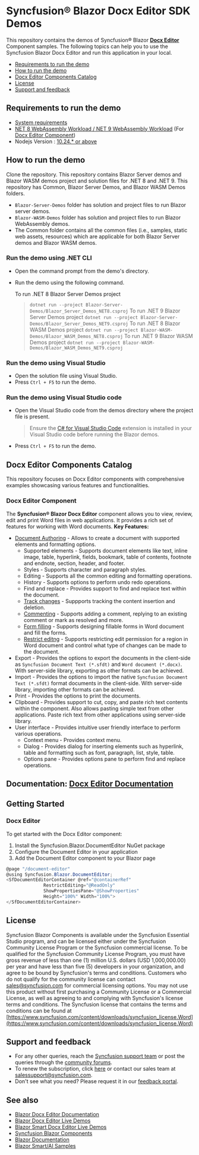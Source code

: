 # Syncfusion® Blazor Docx Editor SDK Demos
This repository contains the demos of Syncfusion® Blazor [**Docx Editor**](https://document.syncfusion.com/demos/docx-editor/blazor-server/document-editor/default-functionalities) Component samples.
The following topics can help you to use the Syncfusion Blazor Docx Editor and run this application in your local. 
* [Requirements to run the demo](#requirements-to-run-the-demo)
* [How to run the demo](#how-to-run-the-demo)
* [Docx Editor Components Catalog](#Word-viewer-components-catalog)
* [License](#license)
* [Support and feedback](#support-and-feedback)
## Requirements to run the demo
* [System requirements](https://help.syncfusion.com/document-processing/system-requirements)
* [NET 8 WebAssembly Workload / NET 9 WebAssembly Workload](https://learn.microsoft.com/en-us/aspnet/core/blazor/webassembly-build-tools-and-aot?view=aspnetcore-8.0#net-webassembly-build-tools) (For [Docx Editor Component](https://help.syncfusion.com/document-processing/word/word-processor/blazor/getting-started/server-side-application))
* Nodejs Version : [10.24.* or above](https://nodejs.org/download/release/v8.1.0/)
## How to run the demo
Clone the repository. This repository contains Blazor Server demos and Blazor WASM demos project and solution files for .NET 8 and .NET 9. This repository has Common, Blazor Server Demos, and Blazor WASM Demos folders.
* `Blazor-Server-Demos` folder has solution and project files to run Blazor server demos.
* `Blazor-WASM-Demos` folder has solution and project files to run Blazor WebAssembly demos.
* The Common folder contains all the common files (i.e., samples, static web assets, resources) which are applicable for both Blazor Server demos and Blazor WASM demos.
### Run the demo using .NET CLI
* Open the command prompt from the demo's directory.
* Run the demo using the following command.
   
   To run .NET 8 Blazor Server Demos project
   > `dotnet run --project Blazor-Server-Demos/Blazor_Server_Demos_NET8.csproj`
   To run .NET 9 Blazor Server Demos project
   > `dotnet run --project Blazor-Server-Demos/Blazor_Server_Demos_NET9.csproj`
   To run .NET 8 Blazor WASM Demos project
   > `dotnet run --project Blazor-WASM-Demos/Blazor_WASM_Demos_NET8.csproj`
   To run .NET 9 Blazor WASM Demos project
   > `dotnet run --project Blazor-WASM-Demos/Blazor_WASM_Demos_NET9.csproj`
### Run the demo using Visual Studio
* Open the solution file using Visual Studio.
* Press `Ctrl + F5` to run the demo.
### Run the demo using Visual Studio code
* Open the Visual Studio code from the demos directory where the project file is present.
    > Ensure the [C# for Visual Studio Code](https://marketplace.visualstudio.com/items?itemName=ms-dotnettools.csharp) extension is installed in your Visual Studio code before running the Blazor demos.
* Press `Ctrl + F5` to run the demo.
## Docx Editor Components Catalog
This repository focuses on Docx Editor components with comprehensive examples showcasing various features and functionalities.
### Docx Editor Component
The **Syncfusion® Blazor Docx Editor** component allows you to view, review, edit and print Word files in web applications. It provides a rich set of features for working with Word documents.
**Key Features:**

* [Document Authoring](https://document.syncfusion.com/demos/docx-editor/blazor-server/document-editor/default-functionalities) -  Allows to create a document with supported elements and formatting options.
  * Supported elements - Supports document elements like text, inline image, table, hyperlink, fields, bookmark, table of contents, footnote and endnote, section, header, and footer.
  * Styles - Supports character and paragraph styles.
  * Editing - Supports all the common editing and formatting operations.
  * History - Supports options to perform undo redo operations.
  * Find and replace - Provides support to find and replace text within the document.
  * [Track changes](https://document.syncfusion.com/demos/docx-editor/blazor-server/document-editor/track-changes) - Suppports tracking the content insertion and deletion.
  * [Commenting](https://document.syncfusion.com/demos/docx-editor/blazor-server/document-editor/comments) - Supports adding a comment, replying to an existing comment or mark as resolved and more.
  * [Form filling](https://document.syncfusion.com/demos/docx-editor/blazor-server/document-editor/form-fields) - Supports designing fillable forms in Word document and fill the forms.
  * [Restrict editng](https://document.syncfusion.com/demos/docx-editor/blazor-server/document-editor/document-protection) - Supports restricting edit permission for a region in Word document and control what type of changes can be made to the document.
* Export - Provides the options to export the documents in the client-side as `Syncfusion Document Text (*.sfdt)` and `Word document (*.docx)`. With server-side library, exporting as other formats can be achieved.
* Import - Provides the options to import the native `Syncfusion Document Text (*.sfdt)` format documents in the client-side. With server-side library, importing other formats can be achieved.
* Print - Provides the options to print the documents.
* Clipboard - Provides support to cut, copy, and paste rich text contents within the component. Also allows pasting simple text from other applications. Paste rich text from other applications using server-side library.
* User interface - Provides intuitive user friendly interface to perform various operations.
  * Context menu - Provides context menu.
  * Dialog - Provides dialog for inserting elements such as hyperlink, table and formatting such as font, paragraph, list, style, table.
  * Options pane - Provides options pane to perform find and replace operations.

**Documentation:** [Docx Editor Documentation](https://help.syncfusion.com/document-processing/word/word-processor/blazor/getting-started/server-side-application)
---

## Getting Started
### Docx Editor
To get started with the Docx Editor component:
1. Install the Syncfusion.Blazor.DocumentEditor NuGet package
2. Configure the Document Editor in your application
3. Add the Document Editor component to your Blazor page
```csharp
@page "/document-editor"
@using Syncfusion.Blazor.DocumentEditor;
<SfDocumentEditorContainer @ref="@containerRef" 
              RestrictEditing="@ReadOnly"
              ShowPropertiesPane="@ShowProperties"
              Height="100%" Width="100%">
</SfDocumentEditorContainer>
```
## License
Syncfusion Blazor Components is available under the Syncfusion Essential Studio program, and can be licensed either under the Syncfusion Community License Program or the Syncfusion commercial license.
To be qualified for the Syncfusion Community License Program, you must have gross revenue of less than one (1) million U.S. dollars (USD 1,000,000.00) per year and have less than five (5) developers in your organization, and agree to be bound by Syncfusion's terms and conditions.
Customers who do not qualify for the community license can contact sales@syncfusion.com for commercial licensing options.
You may not use this product without first purchasing a Community License or a Commercial License, as well as agreeing to and complying with Syncfusion's license terms and conditions.
The Syncfusion license that contains the terms and conditions can be found at
[https://www.syncfusion.com/content/downloads/syncfusion_license.Word](https://www.syncfusion.com/content/downloads/syncfusion_license.Word)
## Support and feedback
* For any other queries, reach the [Syncfusion support team](https://support.syncfusion.com/) or post the queries through the [community forums](https://www.syncfusion.com/forums?utm_source=github&utm_medium=listing&utm_campaign=blazor-samples).
* To renew the subscription, click [here](https://www.syncfusion.com/sales/products?utm_source=github&utm_medium=listing&utm_campaign=blazor-Wordviewer-samples) or contact our sales team at <salessupport@syncfusion.com>.
* Don't see what you need? Please request it in our [feedback portal](https://www.syncfusion.com/feedback/blazor-components).
## See also
* [Blazor Docx Editor Documentation](https://help.syncfusion.com/document-processing/word/word-processor/blazor/getting-started)
* [Blazor Docx Editor Live Demos](https://document.syncfusion.com/demos/docx-editor/blazor-server/document-editor/default-functionalities)
* [Blazor Smart Docx Editor Live Demos](https://document.syncfusion.com/demos/docx-editor/blazor-server/ai-documenteditor/smart-ai-assist)
* [Syncfusion Blazor Components](https://www.syncfusion.com/blazor-components)
* [Blazor Documentation](https://blazor.syncfusion.com/documentation/introduction)
* [Blazor Smart/AI Samples](https://github.com/syncfusion/smart-ai-samples)